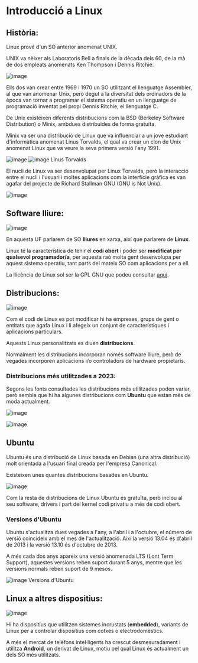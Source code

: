 # Introducció a Linux

## Història:

Linux prové d'un SO anterior anomenat UNIX.

UNIX va nèixer als Laboratoris Bell a finals de la dècada dels 60, de la mà de dos empleats anomenats Ken Thompson i Dennis Ritchie.

![image](https://github.com/XaSaFa/MP04/assets/110727546/91c3e001-b76b-4db0-bf4c-02df5d4594e6)

Ells dos van crear entre 1969 i 1970 un SO utilitzant el llenguatge Assembler, al que van anomenar Unix, però degut a la diversitat dels ordinadors de la època van tornar a programar el sistema operatiu en un llenguatge de programació inventat pel propi Dennis Ritchie, el llenguatge C. 

De Unix existeixen diferents distribucions com la BSD (Berkeley Software Distribution) o Minix, ambdues distribuïdes de forma gratuïta.

Minix va ser una distribució de Linux que va influenciar a un jove estudiant d'informàtica anomenat Linus Torvalds, el qual va crear un clon de Unix anomenat Linux que va veure la seva primera versió l'any 1991.

![image](https://github.com/XaSaFa/MP04/assets/110727546/a6e54b07-b7de-4461-9dc8-3da8e8bce461)
![image](https://github.com/XaSaFa/MP04/assets/110727546/30f9dd94-9c40-4f29-b3c8-7490be021f81)
Linus Torvalds

El nucli de Linux va ser desenvolupat per Linux Torvalds, però la interacció entre el nucli i l'usuari i moltes aplicacions com la interfície gràfica es van agafar del projecte de Richard Stallman GNU (GNU is Not Unix). 

![image](https://github.com/XaSaFa/MP04/assets/110727546/887371c4-32ed-4f92-b16b-9712ac9ab194)

## Software lliure:

![image](https://github.com/XaSaFa/MP04/assets/110727546/cada3884-391b-4a7b-a0a7-80eef02b7a52)

En aquesta UF parlarem de SO **lliures** en xarxa, així que parlarem de **Linux**.

Linux té la característica de tenir el **codi obert** i poder ser **modificat per qualsevol programador/a**, per aquesta raó molta gent desenvolupa per aquest sistema operatiu, tant parts del mateix SO com aplicacions per a ell.

La llicència de Linux sol ser la GPL GNU que podeu consultar [aquí](https://www.gnu.org/licenses/licenses.es.html#GPL).

## Distribucions:

![image](https://github.com/XaSaFa/MP04/assets/110727546/5855c5cb-30ff-47b2-9bf6-4f8f7ac6a9f3)

Com el codi de Linux es pot modificar hi ha empreses, grups de gent o entitats que agafa Linux i li afegeix un conjunt de característiques i aplicacions particulars.

Aquests Linux personalitzats es diuen **distribucions**.

Normalment les distribucions incorporan només software lliure, però de vegades incorporen aplicacions i/o controladors de hardware propietaris.

### **Distribucions més utilitzades a 2023:**

Segons les fonts consultades les distribucions més utilitzades poden variar, però sembla que hi ha algunes distribucions com **Ubuntu** que estan més de moda actualment.

![image](https://github.com/XaSaFa/MP04/assets/110727546/321559bf-c10d-4914-a871-c4226c069f0a)

![image](https://github.com/XaSaFa/MP04/assets/110727546/e7f5148a-9999-4805-8168-f60d5d7219b0)

## Ubuntu

Ubuntu és una distribució de Linux basada en Debian (una altra distribució) molt orientada a l'usuari final creada per l'empresa Canonical.

Existeixen unes quantes distribucions basades en Ubuntu.

![image](https://github.com/XaSaFa/MP04/assets/110727546/6d5051ea-ac8c-4bdb-9c03-32e1b005c109)

Com la resta de distribucions de Linux Ubuntu és gratuïta, però inclou al seu software, drivers i part del kernel codi privatiu a més de codi obert.

### Versions d'Ubuntu

Ubuntu s'actualitza dues vegades a l'any, a l'abril i a l'octubre, el número de versió coincideix amb el mes de l'actualització. Així la versió 13.04 és d'abril de 2013 i la versió 13.10 és d'octubre de 2013.

A més cada dos anys apareix una versió anomenada LTS (Lont Term Support), aquestes versions reben suport durant 5 anys, mentre que les versions normals reben suport de 9 mesos.

![image](https://github.com/XaSaFa/MP04/assets/110727546/e1a97e3a-8d11-4049-84d9-c0a0f957a330)
Versions d'Ubuntu

## Linux a altres dispositius:

![image](https://github.com/XaSaFa/MP04/assets/110727546/022fc95c-a560-4e2b-892c-a3aea00b8168)

Hi ha dispositius que utilitzen sistemes incrustats (**embedded**), variants de Linux per a controlar dispositius com cotxes o electrodomèstics.

A més el mercat de telèfons intel·ligents ha crescut desmesuradament i utilitza **Android**, un derivat de Linux, motiu pel qual Linux és actualment un dels SO més utilitzats.
